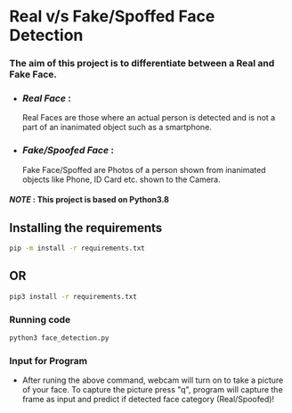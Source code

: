 # Real v/s Fake/Spoffed Face Detection
### The aim of this project is to differentiate between a Real and Fake Face.
* ### _Real Face_ :
  Real Faces are those where an actual person is detected and is not a part of an inanimated object such as a smartphone.
* ### _Fake/Spoofed Face_ :
  Fake Face/Spoffed are Photos of a person shown from inanimated objects like Phone, ID Card etc. shown to the Camera.

#### _NOTE_ : This project is based on Python3.8
## Installing the requirements
```bash
pip -m install -r requirements.txt
```
## OR
```bash
pip3 install -r requirements.txt
```
### Running code
```bash
python3 face_detection.py
```
### Input for Program
- After runing the above command, webcam will turn on to take a picture of your face. To capture the picture press "q", program will capture the frame as input and predict if detected face category (Real/Spoofed)!
